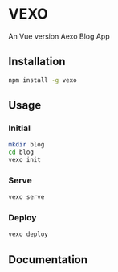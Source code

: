 # VEXO

An Vue version Aexo Blog App


## Installation

```bash
npm install -g vexo
```


## Usage

### Initial 
```bash
mkdir blog
cd blog
vexo init 
```

### Serve
```bash
vexo serve
```

### Deploy
```bash
vexo deploy
```



## Documentation

